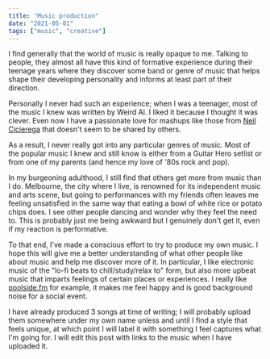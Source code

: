 ```yaml
---
title: "Music production"
date: "2021-05-01"
tags: ["music", "creative"]
---
```


I find generally that the world of music is really opaque to me. Talking to
people, they almost all have this kind of formative experience during their
teenage years where they discover some band or genre of music that helps
shape their developing personality and informs at least part of their
direction.

Personally I never had such an experience; when I was a teenager, most of
the music I knew was written by Weird Al. I liked it because I thought it
was clever. Even now I have a passionate love for mashups like those from
[Neil Cicierega][mouthdreams] that doesn't seem to be shared by others.

As a result, I never really got into any particular genres of music. Most
of the popular music I knew and still know is either from a Guitar Hero
setlist or from one of my parents (and hence my love of '80s rock and pop).

In my burgeoning adulthood, I still find that others get more from music
than I do. Melbourne, the city where I live, is renowned for its independent
music and arts scene, but going to performances with my friends often leaves
me feeling unsatisfied in the same way that eating a bowl of white rice
or potato chips does. I see other people dancing and wonder why they feel
the need to. This is probably just me being awkward but I genuinely don't
get it, even if my reaction is performative.

To that end, I've made a conscious effort to try to produce my own music.
I hope this will give me a better understanding of what other people like
about music and help me discover more of it. In particular, I like electronic
music of the "lo-fi beats to chill/study/relax to" form, but also more upbeat
music that imparts feelings of certain places or experiences. I really like
[poolside.fm][poolside] for example, it makes me feel happy and is good
background noise for a social event.

I have already produced 3 songs at time of writing; I will probably upload
them somewhere under my own name unless and until I find a style that feels
unique, at which point I will label it with something I feel captures what
I'm going for. I will edit this post with links to the music when I have
uploaded it.

[mouthdreams]: https://soundcloud.com/neilcic/mouthdreams
[poolside]: https://poolside.fm/

